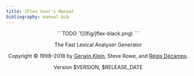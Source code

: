 ```yaml
---
title: JFlex User's Manual
bibliography: manual.bib
---
```


<center>
```TODO
`![](fig/jflex-black.png)
```

The Fast Lexical Analyser Generator

Copyright © 1998–2018 by 
[Gerwin Klein](http://www.doclsf.de), Steve Rowe, and 
[Régis Décamps](http://regis.decamps.info/).

Version $VERSION, $RELEASE_DATE
</center>
